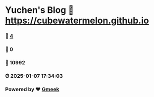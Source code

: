 # Yuchen's Blog :link: https://cubewatermelon.github.io 
### :page_facing_up: [4](https://cubewatermelon.github.io/tag.html) 
### :speech_balloon: 0 
### :hibiscus: 10992 
### :alarm_clock: 2025-01-07 17:34:03 
### Powered by :heart: [Gmeek](https://github.com/Meekdai/Gmeek)
